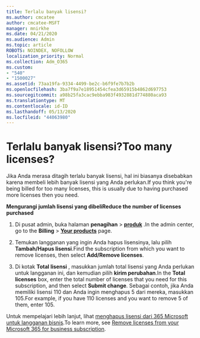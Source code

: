 ```yaml
---
title: Terlalu banyak lisensi?
ms.author: cmcatee
author: cmcatee-MSFT
manager: mnirkhe
ms.date: 04/21/2020
ms.audience: Admin
ms.topic: article
ROBOTS: NOINDEX, NOFOLLOW
localization_priority: Normal
ms.collection: Adm_O365
ms.custom:
- "540"
- "1500027"
ms.assetid: 73aa19fa-9334-4499-be2c-b6f9fe7b7b2b
ms.openlocfilehash: 3ba7f9a7e18951454cfea3d65915b4862d697753
ms.sourcegitcommit: a98b25fa3cac9ebba983f4932881d774880aca93
ms.translationtype: MT
ms.contentlocale: id-ID
ms.lasthandoff: 05/13/2020
ms.locfileid: "44063980"
---
```

# <a name="too-many-licenses"></a><span data-ttu-id="3842e-102">Terlalu banyak lisensi?</span><span class="sxs-lookup"><span data-stu-id="3842e-102">Too many licenses?</span></span>

<span data-ttu-id="3842e-103">Jika Anda merasa ditagih terlalu banyak lisensi, hal ini biasanya disebabkan karena membeli lebih banyak lisensi yang Anda perlukan.</span><span class="sxs-lookup"><span data-stu-id="3842e-103">If you think you're being billed for too many licenses, this is usually due to having purchased more licenses then you need.</span></span>
  
<span data-ttu-id="3842e-104">**Mengurangi jumlah lisensi yang dibeli**</span><span class="sxs-lookup"><span data-stu-id="3842e-104">**Reduce the number of licenses purchased**</span></span>
  
1. <span data-ttu-id="3842e-105">Di pusat admin, buka halaman **penagihan** \> **[produk](https://go.microsoft.com/fwlink/p/?linkid=842054)** .</span><span class="sxs-lookup"><span data-stu-id="3842e-105">In the admin center, go to the **Billing** \> **[Your products](https://go.microsoft.com/fwlink/p/?linkid=842054)** page.</span></span>

2. <span data-ttu-id="3842e-106">Temukan langganan yang ingin Anda hapus lisensinya, lalu pilih **Tambah/Hapus lisensi**.</span><span class="sxs-lookup"><span data-stu-id="3842e-106">Find the subscription from which you want to remove licenses, then select **Add/Remove licenses**.</span></span>

3. <span data-ttu-id="3842e-107">Di kotak **Total lisensi** , masukkan jumlah total lisensi yang Anda perlukan untuk langganan ini, dan kemudian pilih **kirim perubahan**.</span><span class="sxs-lookup"><span data-stu-id="3842e-107">In the **Total licenses** box, enter the total number of licenses that you need for this subscription, and then select **Submit change**.</span></span> <span data-ttu-id="3842e-108">Sebagai contoh, jika Anda memiliki lisensi 110 dan Anda ingin menghapus 5 dari mereka, masukkan 105.</span><span class="sxs-lookup"><span data-stu-id="3842e-108">For example, if you have 110 licenses and you want to remove 5 of them, enter 105.</span></span>

<span data-ttu-id="3842e-109">Untuk mempelajari lebih lanjut, lihat [menghapus lisensi dari 365 Microsoft untuk langganan bisnis](https://docs.microsoft.com/office365/admin/subscriptions-and-billing/remove-licenses-from-subscription).</span><span class="sxs-lookup"><span data-stu-id="3842e-109">To learn more, see [Remove licenses from your Microsoft 365 for business subscription](https://docs.microsoft.com/office365/admin/subscriptions-and-billing/remove-licenses-from-subscription).</span></span>
